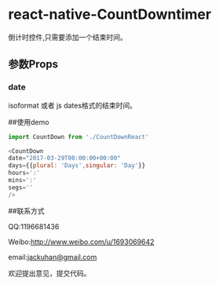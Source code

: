 # react-native-CountDowntimer
倒计时控件,只需要添加一个结束时间。


## 参数Props
### date
isoformat 或者 js dates格式的结束时间。

##使用demo
``` javascript
import CountDown from './CountDownReact'

<CountDown
date="2017-03-29T00:00:00+00:00"
days={{plural: 'Days',singular: 'Day'}}
hours=':'
mins=':'
segs=''
/>

```

##联系方式

QQ:1196681436

Weibo:http://www.weibo.com/u/1693069642

email:jackuhan@gmail.com

欢迎提出意见，提交代码。

